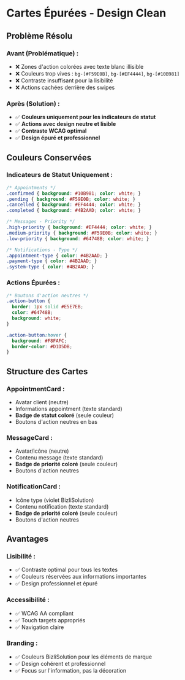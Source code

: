 # Cartes Épurées - Design Clean

## Problème Résolu

### Avant (Problématique) :
- ❌ Zones d'action colorées avec texte blanc illisible
- ❌ Couleurs trop vives : `bg-[#F59E0B]`, `bg-[#EF4444]`, `bg-[#10B981]`
- ❌ Contraste insuffisant pour la lisibilité
- ❌ Actions cachées derrière des swipes

### Après (Solution) :
- ✅ **Couleurs uniquement pour les indicateurs de statut**
- ✅ **Actions avec design neutre et lisible**
- ✅ **Contraste WCAG optimal**
- ✅ **Design épuré et professionnel**

## Couleurs Conservées

### Indicateurs de Statut Uniquement :
```css
/* Appointments */
.confirmed { background: #10B981; color: white; }
.pending { background: #F59E0B; color: white; }
.cancelled { background: #EF4444; color: white; }
.completed { background: #4B2AAD; color: white; }

/* Messages - Priority */
.high-priority { background: #EF4444; color: white; }
.medium-priority { background: #F59E0B; color: white; }
.low-priority { background: #64748B; color: white; }

/* Notifications - Type */
.appointment-type { color: #4B2AAD; }
.payment-type { color: #4B2AAD; }
.system-type { color: #4B2AAD; }
```

### Actions Épurées :
```css
/* Boutons d'action neutres */
.action-button {
  border: 1px solid #E5E7EB;
  color: #64748B;
  background: white;
}

.action-button:hover {
  background: #F8FAFC;
  border-color: #D1D5DB;
}
```

## Structure des Cartes

### AppointmentCard :
- Avatar client (neutre)
- Informations appointment (texte standard)
- **Badge de statut coloré** (seule couleur)
- Boutons d'action neutres en bas

### MessageCard :
- Avatar/icône (neutre)
- Contenu message (texte standard)
- **Badge de priorité coloré** (seule couleur)
- Boutons d'action neutres

### NotificationCard :
- Icône type (violet BizliSolution)
- Contenu notification (texte standard)
- **Badge de priorité coloré** (seule couleur)
- Boutons d'action neutres

## Avantages

### Lisibilité :
- ✅ Contraste optimal pour tous les textes
- ✅ Couleurs réservées aux informations importantes
- ✅ Design professionnel et épuré

### Accessibilité :
- ✅ WCAG AA compliant
- ✅ Touch targets appropriés
- ✅ Navigation claire

### Branding :
- ✅ Couleurs BizliSolution pour les éléments de marque
- ✅ Design cohérent et professionnel
- ✅ Focus sur l'information, pas la décoration
